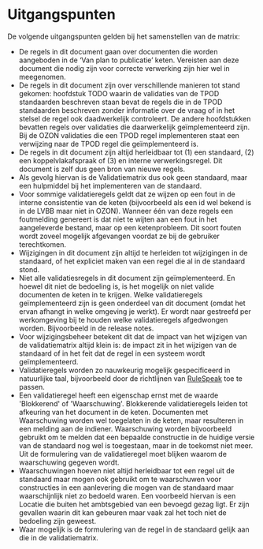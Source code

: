 # Uitgangspunten

De volgende uitgangspunten gelden bij het samenstellen van de matrix:

- De regels in dit document gaan over documenten die worden aangeboden in de
  ‘Van plan to publicatie’ keten.  Vereisten aan deze document die nodig zijn
  voor correcte verwerking zijn hier wel in meegenomen.
- De regels in dit document zijn over verschillende manieren tot stand gekomen:
  hoofdstuk TODO waarin de validaties van de TPOD standaarden beschreven staan
  bevat de regels die in de TPOD standaarden beschreven zonder informatie over
  de vraag of in het stelsel de regel ook daadwerkelijk controleert. De andere
  hoofdstukken bevatten regels over validaties die daarwerkelijk geïmplementeerd
  zijn. Bij de OZON validaties die een TPOD regel implementeren staat een
  verwijzing naar de TPOD regel die geïmplementeerd is.
- De regels in dit document zijn altijd herleidbaar tot (1) een standaard, (2)
  een koppelvlakafspraak of (3) en interne verwerkingsregel. Dit document is
  zelf dus geen bron van nieuwe regels.
- Als gevolg hiervan is de Validatiematrix dus ook geen standaard, maar een
  hulpmiddel bij het implementeren van de standaard.
- Voor sommige validatieregels geldt dat ze wijzen op een fout in de interne
  consistentie van de keten (bijvoorbeeld als een id wel bekend is in de LVBB
  maar niet in OZON). Wanneer één van deze regels een foutmelding genereert is
  dat niet te wijten aan een fout in het aangeleverde bestand, maar op een
  ketenprobleem. Dit soort fouten wordt zoveel mogelijk afgevangen voordat ze
  bij de gebruiker terechtkomen.
- Wijzigingen in dit document zijn altijd te herleiden tot wijzigingen in de
  standaard, of het expliciet maken van een regel die al in de standaard stond.
- Niet alle validatiesregels in dit document zijn geïmplementeerd. En hoewel dit
  niet de bedoeling is, is het mogelijk on niet valide documenten de keten in te
  krijgen. Welke validatieregels geïmplementeerd zijn is geen onderdeel van dit
  document (omdat het ervan afhangt in welke omgeving je werkt). Er wordt naar
  gestreefd per werkomgeving bij te houden welke validatieregels afgedwongen
  worden. Bijvoorbeeld in de release notes.
- Voor wijzigingsbeheer betekent dit dat de impact van het wijzigen van de
  validatiematrix altijd klein is: de impact zit in het wijzigen van de
  standaard of in het feit dat de regel in een systeem wordt geïmplementeerd.
- Validatieregels worden zo nauwkeurig mogelijk gespecificeerd in natuurlijke
  taal, bijvoorbeeld door de richtlijnen van
  [RuleSpeak](https://www.rulespeak.com/nl/) toe te passen.
- Een validatieregel heeft een eigenschap ernst met de waarde 'Blokkerend' of
  'Waarschuwing'. Blokkerende validatieregels  leiden tot afkeuring van het
  document in de keten. Documenten met Waarschuwing worden wel toegelaten in de
  keten, maar resulteren in een melding aan de indiener. Waarschuwing worden
  bijvoorbeeld gebruikt om te melden dat een bepaalde constructie in de huidige
  versie van de standaard nog wel is toegestaan, maar in de toekomst niet meer.
  Uit de formulering van de validatieregel moet blijken waarom de waarschuwing
  gegeven wordt.
- Waarschuwingen hoeven niet altijd herleidbaar tot een regel uit de standaard
  maar mogen ook gebruikt om te waarschuwen voor constructies in een aanlevering
  die mogen van de standaard maar waarschijnlijk niet zo bedoeld waren. Een
  voorbeeld hiervan is een Locatie die buiten het ambtsgebied van een bevoegd
  gezag ligt. Er zijn gevallen waarin dit kan gebeuren maar vaak zal het toch
  niet de bedoeling zijn geweest.
- Waar mogelijk is de formulering van de regel in de standaard gelijk aan die in
  de validatiematrix.
